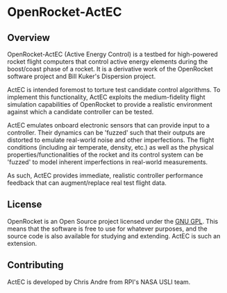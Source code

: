 OpenRocket-ActEC
==========

Overview
--------

OpenRocket-ActEC (Active Energy Control) is a testbed for high-powered rocket flight computers that control active energy elements during the boost/coast phase of a rocket. It is a derivative work of the OpenRocket software project and Bill Kuker's Dispersion project.

ActEC is intended foremost to torture test candidate control algorithms. To implement this functionality, ActEC exploits the medium-fidelity flight simulation capabilities of OpenRocket to provide a realistic environment against which a candidate controller can be tested.

ActEC emulates onboard electronic sensors that can provide input to a controller. Their dynamics can be 'fuzzed' such that their outputs are distorted to emulate real-world noise and other imperfections. The flight conditions (including air temperate, density, etc.) as well as the physical properties/functionalities of the rocket and its control system can be 'fuzzed' to model inherent imperfections in real-world measurements.

As such, ActEC provides immediate, realistic controller performance feedback that can augment/replace real test flight data.

License
-------

OpenRocket is an Open Source project licensed under the [GNU GPL](http://openrocket.sourceforge.net/license.html). This means that the software is free to use for whatever purposes, and the source code is also available for studying and extending. ActEC is such an extension.

Contributing
------------

ActEC is developed by Chris Andre from RPI's NASA USLI team.